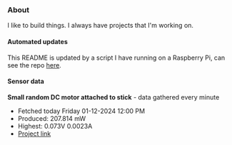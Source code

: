 ### About
I like to build things. I always have projects that I'm working on.

#### Automated updates
This README is updated by a script I have running on a Raspberry Pi, can see the repo [here](https://github.com/jdc-cunningham/raspi-git-repo-updater).

#### Sensor data


**Small random DC motor attached to stick** - data gathered every minute
- Fetched today Friday 01-12-2024 12:00 PM
- Produced: 207.814 mW
- Highest: 0.073V 0.0023A
- [Project link](https://github.com/jdc-cunningham/turbine-raspi)